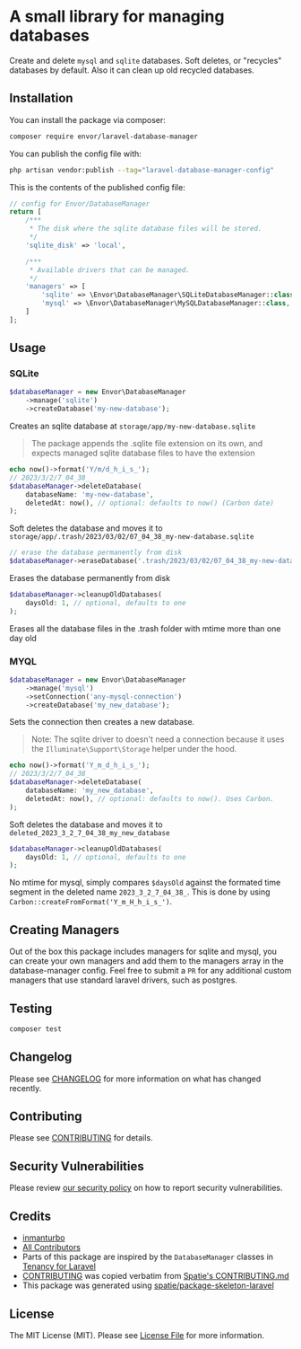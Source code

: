 # A small library for managing databases

Create and delete `mysql` and `sqlite` databases. Soft deletes, or "recycles" databases by default. Also it can clean up old recycled databases.

## Installation

You can install the package via composer:

```bash
composer require envor/laravel-database-manager
```

You can publish the config file with:

```bash
php artisan vendor:publish --tag="laravel-database-manager-config"
```

This is the contents of the published config file:

```php
// config for Envor/DatabaseManager
return [
    /***
     * The disk where the sqlite database files will be stored.
     */
    'sqlite_disk' => 'local',

    /***
     * Available drivers that can be managed.
     */
    'managers' => [
        'sqlite' => \Envor\DatabaseManager\SQLiteDatabaseManager::class,
        'mysql' => \Envor\DatabaseManager\MySQLDatabaseManager::class,
    ]
];
```

## Usage

### SQLite

```php
$databaseManager = new Envor\DatabaseManager
    ->manage('sqlite')
    ->createDatabase('my-new-database');
```

Creates an sqlite database at `storage/app/my-new-database.sqlite`

> The package appends the .sqlite file extension on its own,
> and expects managed sqlite database files to have the extension

```php
echo now()->format('Y/m/d_h_i_s_');
// 2023/3/2/7_04_38_
$databaseManager->deleteDatabase(
    databaseName: 'my-new-database', 
    deletedAt: now(), // optional: defaults to now() (Carbon date)
);
```

Soft deletes the database and moves it to `storage/app/.trash/2023/03/02/07_04_38_my-new-database.sqlite`

```php
// erase the database permanently from disk
$databaseManager->eraseDatabase('.trash/2023/03/02/07_04_38_my-new-database');
```

Erases the database permanently from disk

```php
$databaseManager->cleanupOldDatabases(
    daysOld: 1, // optional, defaults to one
);
```

Erases all the database files in the .trash folder with mtime more than one day old

### MYQL

```php
$databaseManager = new Envor\DatabaseManager
    ->manage('mysql')
    ->setConnection('any-mysql-connection')
    ->createDatabase('my_new_database');
```

Sets the connection then creates a new database.
>Note:
>The sqlite driver to doesn't need a connection because it uses the `Illuminate\Support\Storage` helper under the hood.

```php
echo now()->format('Y_m_d_h_i_s_');
// 2023/3/2/7_04_38_
$databaseManager->deleteDatabase(
    databaseName: 'my_new_database', 
    deletedAt: now(), // optional: defaults to now(). Uses Carbon. 
);
```

Soft deletes the database and moves it to `deleted_2023_3_2_7_04_38_my_new_database`

```php
$databaseManager->cleanupOldDatabases(
    daysOld: 1, // optional, defaults to one
);
```

No mtime for mysql, simply compares `$daysOld` against the formated time segment in the deleted name `2023_3_2_7_04_38_`.
This is done by using `Carbon::createFromFormat('Y_m_H_h_i_s_')`.

## Creating Managers

Out of the box this package includes managers for sqlite and mysql, you can create your own managers and add them to the managers array in the database-manager config.
Feel free to submit a `PR` for any additional custom managers that use standard laravel drivers, such as postgres.

## Testing

```bash
composer test
```

## Changelog

Please see [CHANGELOG](CHANGELOG.md) for more information on what has changed recently.

## Contributing

Please see [CONTRIBUTING](.github/CONTRIBUTING.md) for details.

## Security Vulnerabilities

Please review [our security policy](../../security/policy) on how to report security vulnerabilities.

## Credits

- [inmanturbo](https://github.com/envor)
- [All Contributors](../../contributors)
- Parts of this package are inspired by the `DatabaseManager` classes in [Tenancy for Laravel](https://github.com/archtechx/tenancy)
- [CONTRIBUTING](.github/CONTRIBUTING.md) was copied verbatim from [Spatie's CONTRIBUTING.md](https://github.com/spatie/.github/blob/main/CONTRIBUTING.md)
- This package was generated using [spatie/package-skeleton-laravel](https://github.com/spatie/package-skeleton-laravel)

## License

The MIT License (MIT). Please see [License File](LICENSE.md) for more information.
